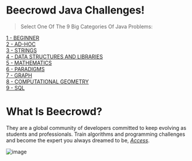 # Beecrowd Java Challenges!
> Select One Of The 9 Big Categories Of Java Problems:

[1 - BEGINNER](https://github.com/MenuDocs/JDA4-tutorials/tree/EP01) <br />
[2 - AD-HOC](https://github.com/MenuDocs/JDA4-tutorials/tree/EP02) <br />
[3 - STRINGS](https://github.com/MenuDocs/JDA4-tutorials/tree/EP03) <br />
[4 - DATA STRUCTURES AND LIBRARIES](https://github.com/MenuDocs/JDA4-tutorials/tree/EP04) <br />
[5 - MATHEMATICS](https://github.com/MenuDocs/JDA4-tutorials/tree/EP05) <br />
[6 - PARADIGMS](https://github.com/MenuDocs/JDA4-tutorials/tree/EP06) <br />
[7 - GRAPH](https://github.com/MenuDocs/JDA4-tutorials/tree/EP07) <br />
[8 - COMPUTATIONAL GEOMETRY](https://github.com/MenuDocs/JDA4-tutorials/tree/EP08) <br />
[9 - SQL](https://github.com/MenuDocs/JDA4-tutorials/tree/EP09) <br />



# What Is Beecrowd?
They are a global community of developers committed to keep evolving as students and professionals. Train algorithms and programming challenges and become the expert you always dreamed to be, *[Access](https://www.beecrowd.com.br/judge/en/categories)*.

![image](https://user-images.githubusercontent.com/72801979/181376827-2f72c0cd-5c31-442d-87ec-d1b659938ea1.png)








